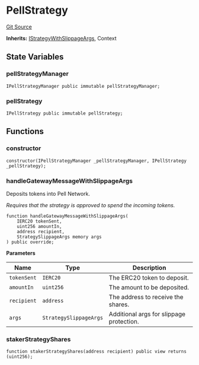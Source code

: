 # PellStrategy
[Git Source](https://github.com/bob-collective/bob/blob/master/src/gateway/strategy/PellStrategy.sol)

**Inherits:**
[IStrategyWithSlippageArgs](../../gateway/IStrategy.sol/abstract.IStrategyWithSlippageArgs.md), Context


## State Variables
### pellStrategyManager

```solidity
IPellStrategyManager public immutable pellStrategyManager;
```


### pellStrategy

```solidity
IPellStrategy public immutable pellStrategy;
```


## Functions
### constructor


```solidity
constructor(IPellStrategyManager _pellStrategyManager, IPellStrategy _pellStrategy);
```

### handleGatewayMessageWithSlippageArgs

Deposits tokens into Pell Network.

*Requires that the strategy is approved to spend the incoming tokens.*


```solidity
function handleGatewayMessageWithSlippageArgs(
    IERC20 tokenSent,
    uint256 amountIn,
    address recipient,
    StrategySlippageArgs memory args
) public override;
```
**Parameters**

|Name|Type|Description|
|----|----|-----------|
|`tokenSent`|`IERC20`|The ERC20 token to deposit.|
|`amountIn`|`uint256`|The amount to be deposited.|
|`recipient`|`address`|The address to receive the shares.|
|`args`|`StrategySlippageArgs`|Additional args for slippage protection.|


### stakerStrategyShares


```solidity
function stakerStrategyShares(address recipient) public view returns (uint256);
```

